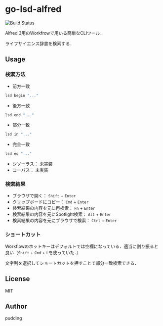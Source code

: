 # go-lsd-alfred

[![Build Status](https://travis-ci.org/pddg/go-lsd-alfred.svg?branch=master)](https://travis-ci.org/pddg/go-lsd-alfred)

Alfred 3用のWorkfrowで用いる簡単なCLIツール．  

ライフサイエンス辞書を検索する．

## Usage

### 検索方法

* 前方一致

```bash
lsd begin "..."
```

* 後方一致

```bash
lsd end "..."
```

* 部分一致

```bash
lsd in "..."
```

* 完全一致

```bash
lsd eq "..."
```

* シソーラス： 未実装
* コーパス： 未実装

### 検索結果

* ブラウザで開く： `Shift` + `Enter`
* クリップボードにコピー： `Cmd` + `Enter`
* 検索結果の内容を元に再検索： `Fn` + `Enter`
* 検索結果の内容を元にSpotlight検索： `Alt` + `Enter`
* 検索結果の内容を元にブラウザで検索： `Ctrl` + `Enter`

### ショートカット

Workflowのホットキーはデフォルトでは空欄になっている．適当に割り振ると良い（`Shift` + `Cmd` + `L`を使っていた．）  

文字列を選択してショートカットを押すことで部分一致検索できる．

## License

MIT

## Author

pudding